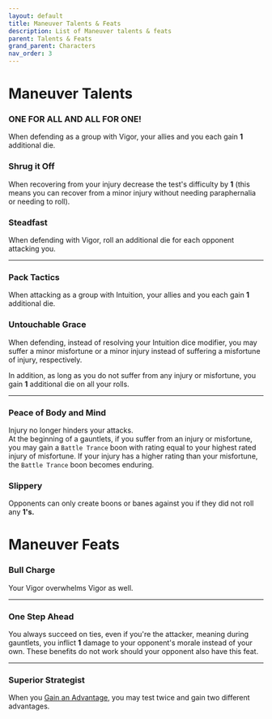 ```yaml
---
layout: default
title: Maneuver Talents & Feats
description: List of Maneuver talents & feats
parent: Talents & Feats
grand_parent: Characters
nav_order: 3
---
```


# Maneuver Talents

### ONE FOR ALL AND ALL FOR ONE!

When defending as a group with Vigor, your allies and you each gain **1** additional die.

### Shrug it Off

When recovering from your injury decrease the test's difficulty by **1** (this means you can recover from a minor injury without needing paraphernalia or needing to roll).

### Steadfast

When defending with Vigor, roll an additional die for each opponent attacking you.

---

### Pack Tactics

When attacking as a group with Intuition, your allies and you each gain **1** additional die.

### Untouchable Grace

When defending, instead of resolving your Intuition dice modifier, you may suffer a minor misfortune or a minor injury instead of suffering a misfortune of injury, respectively.

In addition, as long as you do not suffer from any injury or misfortune, you gain **1** additional die on all your rolls.

---

### Peace of Body and Mind

Injury no longer hinders your attacks.  
At the beginning of a gauntlets, if you suffer from an injury or misfortune, you may gain a `Battle Trance` boon with rating equal to your highest rated injury of misfortune. If your injury has a higher rating than your misfortune, the `Battle Trance` boon becomes enduring.

### Slippery

Opponents can only create boons or banes against you if they did not roll any **1's.**



# Maneuver Feats

### Bull Charge

Your Vigor overwhelms Vigor as well.

---

### One Step Ahead

You always succeed on ties, even if you're the attacker, meaning during gauntlets, you inflict **1** damage to your opponent's morale instead of your own. These benefits do not work should your opponent also have this feat.

---

### Superior Strategist

When you [Gain an Advantage](../../playing-the-game/gauntlets#gaining-an-advantage), you may test twice and gain two different advantages.
